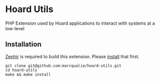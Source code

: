 # Hoard Utils

PHP Extension used by Hoard applications to interact with systems at a low-level


## Installation

[Zephir](http://zephir-lang.com) is required to build this extension. Please [install](http://zephir-lang.com/install.html) that first.

```
git clone git@github.com:marcqualie/hoard-utils.git
cd hoard-utils
make && make install
```
